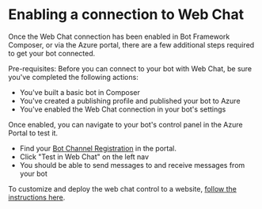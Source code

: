 # Enabling a connection to Web Chat

Once the Web Chat connection has been enabled in Bot Framework Composer, or via the Azure portal, there are a few additional steps required to get your bot connected.

Pre-requisites: Before you can connect to your bot with Web Chat, be sure you've completed the following actions:

* You've built a basic bot in Composer
* You've created a publishing profile and published your bot to Azure
* You've enabled the Web Chat connection in your bot's settings

Once enabled, you can navigate to your bot's control panel in the Azure Portal to test it.

* Find your [Bot Channel Registration](https://ms.portal.azure.com/#blade/HubsExtension/BrowseResource/resourceType/Microsoft.BotService%2FbotServices) in the portal.
* Click "Test in Web Chat" on the left nav
* You should be able to send messages to and receive messages from your bot

To customize and deploy the web chat control to a website, [follow the instructions here](https://docs.microsoft.com/azure/bot-service/bot-service-channel-connect-webchat?view=azure-bot-service-4.0#embed-the-web-chat-control-in-a-web-page).
